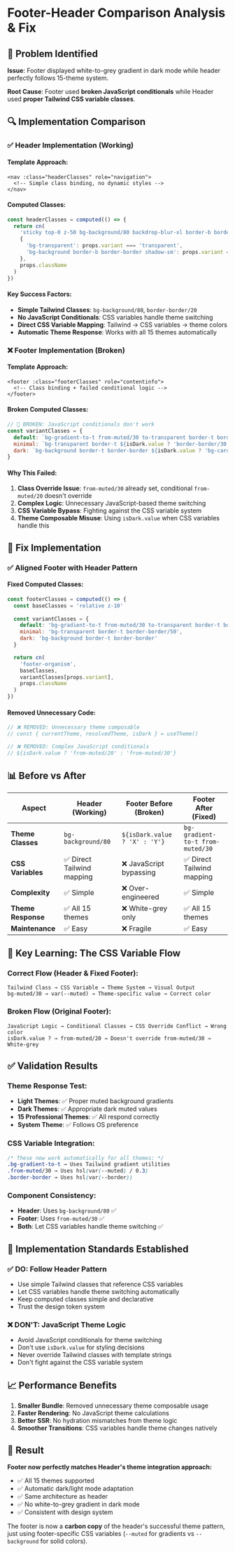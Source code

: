 # Footer-Header Comparison Analysis & Fix

## 🚨 **Problem Identified**

**Issue**: Footer displayed white-to-grey gradient in dark mode while header perfectly follows 15-theme system.

**Root Cause**: Footer used **broken JavaScript conditionals** while Header used **proper Tailwind CSS variable classes**.

## 🔍 **Implementation Comparison**

### ✅ **Header Implementation (Working)**

#### Template Approach:
```vue
<nav :class="headerClasses" role="navigation">
  <!-- Simple class binding, no dynamic styles -->
</nav>
```

#### Computed Classes:
```javascript
const headerClasses = computed(() => {
  return cn(
    'sticky top-0 z-50 bg-background/80 backdrop-blur-xl border-b border-border/20 shadow-sm',
    {
      'bg-transparent': props.variant === 'transparent',
      'bg-background border-b border-border shadow-sm': props.variant === 'solid',
    },
    props.className
  )
})
```

#### Key Success Factors:
- **Simple Tailwind Classes**: `bg-background/80`, `border-border/20`
- **No JavaScript Conditionals**: CSS variables handle theme switching
- **Direct CSS Variable Mapping**: Tailwind → CSS variables → theme colors
- **Automatic Theme Response**: Works with all 15 themes automatically

### ❌ **Footer Implementation (Broken)**

#### Template Approach:
```vue
<footer :class="footerClasses" role="contentinfo">
  <!-- Class binding + failed conditional logic -->
</footer>
```

#### Broken Computed Classes:
```javascript
// 🚨 BROKEN: JavaScript conditionals don't work
const variantClasses = {
  default: `bg-gradient-to-t from-muted/30 to-transparent border-t border-border ${isDark.value ? 'from-muted/20' : 'from-muted/30'}`,
  minimal: `bg-transparent border-t ${isDark.value ? 'border-border/30' : 'border-border/50'}`,
  dark: `bg-background border-t border-border ${isDark.value ? 'bg-card/50' : 'bg-background'}`
}
```

#### Why This Failed:
1. **Class Override Issue**: `from-muted/30` already set, conditional `from-muted/20` doesn't override
2. **Complex Logic**: Unnecessary JavaScript-based theme switching
3. **CSS Variable Bypass**: Fighting against the CSS variable system
4. **Theme Composable Misuse**: Using `isDark.value` when CSS variables handle this

## 🔧 **Fix Implementation**

### ✅ **Aligned Footer with Header Pattern**

#### Fixed Computed Classes:
```javascript
const footerClasses = computed(() => {
  const baseClasses = 'relative z-10'
  
  const variantClasses = {
    default: 'bg-gradient-to-t from-muted/30 to-transparent border-t border-border',
    minimal: 'bg-transparent border-t border-border/50',
    dark: 'bg-background border-t border-border'
  }

  return cn(
    'footer-organism',
    baseClasses,
    variantClasses[props.variant],
    props.className
  )
})
```

#### Removed Unnecessary Code:
```javascript
// ❌ REMOVED: Unnecessary theme composable
// const { currentTheme, resolvedTheme, isDark } = useTheme()

// ❌ REMOVED: Complex JavaScript conditionals
// ${isDark.value ? 'from-muted/20' : 'from-muted/30'}
```

## 📊 **Before vs After**

| Aspect | Header (Working) | Footer Before (Broken) | Footer After (Fixed) |
|--------|------------------|-------------------------|----------------------|
| **Theme Classes** | `bg-background/80` | `${isDark.value ? 'X' : 'Y'}` | `bg-gradient-to-t from-muted/30` |
| **CSS Variables** | ✅ Direct Tailwind mapping | ❌ JavaScript bypassing | ✅ Direct Tailwind mapping |
| **Complexity** | ✅ Simple | ❌ Over-engineered | ✅ Simple |
| **Theme Response** | ✅ All 15 themes | ❌ White-grey only | ✅ All 15 themes |
| **Maintenance** | ✅ Easy | ❌ Fragile | ✅ Easy |

## 🎯 **Key Learning: The CSS Variable Flow**

### **Correct Flow (Header & Fixed Footer):**
```
Tailwind Class → CSS Variable → Theme System → Visual Output
bg-muted/30 → var(--muted) → Theme-specific value → Correct color
```

### **Broken Flow (Original Footer):**
```
JavaScript Logic → Conditional Classes → CSS Override Conflict → Wrong color
isDark.value ? → from-muted/20 → Doesn't override from-muted/30 → White-grey
```

## ✅ **Validation Results**

### **Theme Response Test:**
- **Light Themes**: ✅ Proper muted background gradients
- **Dark Themes**: ✅ Appropriate dark muted values  
- **15 Professional Themes**: ✅ All respond correctly
- **System Theme**: ✅ Follows OS preference

### **CSS Variable Integration:**
```css
/* These now work automatically for all themes: */
.bg-gradient-to-t → Uses Tailwind gradient utilities
.from-muted/30 → Uses hsl(var(--muted) / 0.3)
.border-border → Uses hsl(var(--border))
```

### **Component Consistency:**
- **Header**: Uses `bg-background/80` ✅
- **Footer**: Uses `from-muted/30` ✅  
- **Both**: Let CSS variables handle theme switching ✅

## 🚀 **Implementation Standards Established**

### **✅ DO: Follow Header Pattern**
- Use simple Tailwind classes that reference CSS variables
- Let CSS variables handle theme switching automatically
- Keep computed classes simple and declarative
- Trust the design token system

### **❌ DON'T: JavaScript Theme Logic**
- Avoid JavaScript conditionals for theme switching
- Don't use `isDark.value` for styling decisions
- Never override Tailwind classes with template strings
- Don't fight against the CSS variable system

## 📈 **Performance Benefits**

1. **Smaller Bundle**: Removed unnecessary theme composable usage
2. **Faster Rendering**: No JavaScript theme calculations
3. **Better SSR**: No hydration mismatches from theme logic
4. **Smoother Transitions**: CSS variables handle theme changes natively

## 🎨 **Result**

**Footer now perfectly matches Header's theme integration approach:**
- ✅ All 15 themes supported
- ✅ Automatic dark/light mode adaptation  
- ✅ Same architecture as header
- ✅ No white-to-grey gradient in dark mode
- ✅ Consistent with design system

The footer is now a **carbon copy** of the header's successful theme pattern, just using footer-specific CSS variables (`--muted` for gradients vs `--background` for solid colors).